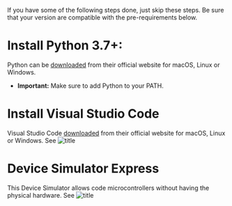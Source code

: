 
If you have some of the following steps done, just skip these steps. 
Be sure that your version are compatible with the pre-requirements below.

# Install Python 3.7+:
Python can be [downloaded](https://python.org/download) from their
official website for macOS, Linux or Windows.
* **Important:** Make sure to add Python to your PATH. 

# Install Visual Studio Code
Visual Studio Code [downloaded](]https://code.visualstudio.com/) from their
official website for macOS, Linux or Windows.
See ![title](images/visualstudiocode.png)

# Device Simulator Express
This Device Simulator allows code microcontrollers without having the physical hardware.
See ![title](images/devicesimulatorexpress.png)





